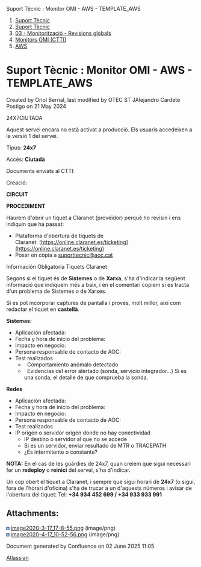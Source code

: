 Suport Tècnic : Monitor OMI - AWS - TEMPLATE\_AWS  

1.  [Suport Tècnic](index.html)
2.  [Suport Tècnic](13893782.html)
3.  [03 - Monitorització - Revisions globals](26313327.html)
4.  [Monitors OMI (CTTI)](26313608.html)
5.  [AWS](AWS_100008616.html)

Suport Tècnic : Monitor OMI - AWS - TEMPLATE\_AWS
=================================================

Created by Oriol Bernal, last modified by OTEC ST JAlejandro Cardete Postigo on 21 May 2024

24X7CIUTADA

  

Aquest servei encara no està activat a producció. Els usuaris accedeixen a la versió 1 del servei.

Tipus: **24x7**

Accés: **Ciutadà**

Documents enviats al CTTI: 

Creació: 

**CIRCUIT**

  

**PROCEDIMENT**

Haurem d'obrir un tiquet a Claranet (proveïdor) perquè ho revisin i ens indiquin que ha passat: 

*   Plataforma d'obertura de tiquets de Claranet: [https://online.claranet.es/ticketing](https://online.claranet.es/ticketing)
*   Posar en còpia a [suporttecnic@aoc.cat](mailto:suporttecnic@aoc.cat)

  

Información Obligatoria Tiquets Claranet

Segons si el tiquet és de **Sistemes** o de **Xarxa**, s'ha d'indicar la següent informació que indiquem més a baix, i en el comentari copiem si es tracta d'un problema de Sistemes o de Xarxes.

Si es pot incorporar captures de pantalla i proves, molt millor, així com redactar el tiquet en **castellà**.

**Sistemas:**

*   Aplicación afectada:
*   Fecha y hora de inicio del problema:
*   Impacto en negocio:
*   Persona responsable de contacto de AOC:
*   Test realizados
    *     Comportamiento anómalo detectado
    *     Evidencias del error alertado (sonda, servicio integrador...) Si es una sonda, el detalle de que comprueba la sonda.

**Redes**

*   Aplicación afectada:
*   Fecha y hora de inicio del problema:
*   Impacto en negocio:
*   Persona responsable de contacto de AOC:
*   Test realizados
*   IP origen o servidor origen donde no hay conectividad
    *   IP destino o servidor al que no se accede
    *   Si es un servidor, enviar resultado de MTR o TRACEPATH
    *   ¿Es intermitente o constante?

**NOTA:** En el cas de les guàrdies de 24x7, quan creiem que sigui necessari fer un **redeploy** o **reinici** del servei, s'ha d'indicar.

Un cop obert el tiquet a Claranet, i sempre que sigui horari de **24x7** (o sigui, fora de l'horari d'oficina) s'ha de trucar a un d'aquests números i avisar de l'obertura del tiquet: Tel: **+34 934 452 699 / +34 933 933 991**

  

  

Attachments:
------------

![](images/icons/bullet_blue.gif) [image2020-3-17\_17-8-55.png](attachments/100008624/100008625.png) (image/png)  
![](images/icons/bullet_blue.gif) [image2020-4-17\_10-52-56.png](attachments/100008624/100008626.png) (image/png)  

Document generated by Confluence on 02 June 2025 11:05

[Atlassian](http://www.atlassian.com/)